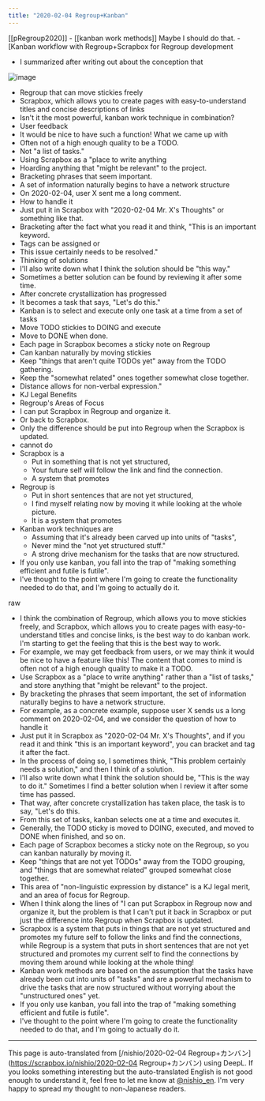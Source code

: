 ```yaml
---
title: "2020-02-04 Regroup+Kanban"
---
```


[[pRegroup2020]]
    - [[kanban work methods]] Maybe I should do that.
    - [Kanban workflow with Regroup+Scrapbox for Regroup development
- I summarized after writing out about the conception that

![image](https://gyazo.com/b3b603bb5ae9477b09e71efce65cc858/thumb/1000)

- Regroup that can move stickies freely
- Scrapbox, which allows you to create pages with easy-to-understand titles and concise descriptions of links
- Isn't it the most powerful, kanban work technique in combination?
- User feedback
- It would be nice to have such a function! What we came up with
- Often not of a high enough quality to be a TODO.
- Not "a list of tasks."
- Using Scrapbox as a "place to write anything
- Hoarding anything that "might be relevant" to the project.
- Bracketing phrases that seem important.
- A set of information naturally begins to have a network structure
- On 2020-02-04, user X sent me a long comment.
- How to handle it
- Just put it in Scrapbox with "2020-02-04 Mr. X's Thoughts" or something like that.
- Bracketing after the fact what you read it and think, "This is an important keyword.
- Tags can be assigned or
- This issue certainly needs to be resolved."
- Thinking of solutions
- I'll also write down what I think the solution should be "this way."
- Sometimes a better solution can be found by reviewing it after some time.
- After concrete crystallization has progressed
- It becomes a task that says, "Let's do this."
- Kanban is to select and execute only one task at a time from a set of tasks
- Move TODO stickies to DOING and execute
- Move to DONE when done.
- Each page in Scrapbox becomes a sticky note on Regroup
- Can kanban naturally by moving stickies
- Keep "things that aren't quite TODOs yet" away from the TODO gathering.
- Keep the "somewhat related" ones together somewhat close together.
- Distance allows for non-verbal expression."
- KJ Legal Benefits
- Regroup's Areas of Focus
- I can put Scrapbox in Regroup and organize it.
- Or back to Scrapbox.
- Only the difference should be put into Regroup when the Scrapbox is updated.
- cannot do
- Scrapbox is a
    - Put in something that is not yet structured,
    - Your future self will follow the link and find the connection.
    - A system that promotes
- Regroup is
    - Put in short sentences that are not yet structured,
    - I find myself relating now by moving it while looking at the whole picture.
    - It is a system that promotes
- Kanban work techniques are
    - Assuming that it's already been carved up into units of "tasks",
    - Never mind the "not yet structured stuff."
    - A strong drive mechanism for the tasks that are now structured.
- If you only use kanban, you fall into the trap of "making something efficient and futile is futile".
- I've thought to the point where I'm going to create the functionality needed to do that, and I'm going to actually do it.


raw
- I think the combination of Regroup, which allows you to move stickies freely, and Scrapbox, which allows you to create pages with easy-to-understand titles and concise links, is the best way to do kanban work. I'm starting to get the feeling that this is the best way to work.
- For example, we may get feedback from users, or we may think it would be nice to have a feature like this! The content that comes to mind is often not of a high enough quality to make it a TODO.
- Use Scrapbox as a "place to write anything" rather than a "list of tasks," and store anything that "might be relevant" to the project.
- By bracketing the phrases that seem important, the set of information naturally begins to have a network structure.
- For example, as a concrete example, suppose user X sends us a long comment on 2020-02-04, and we consider the question of how to handle it
- Just put it in Scrapbox as "2020-02-04 Mr. X's Thoughts", and if you read it and think "this is an important keyword", you can bracket and tag it after the fact.
- In the process of doing so, I sometimes think, "This problem certainly needs a solution," and then I think of a solution.
- I'll also write down what I think the solution should be, "This is the way to do it." Sometimes I find a better solution when I review it after some time has passed.
- That way, after concrete crystallization has taken place, the task is to say, "Let's do this.
- From this set of tasks, kanban selects one at a time and executes it.
- Generally, the TODO sticky is moved to DOING, executed, and moved to DONE when finished, and so on.
- Each page of Scrapbox becomes a sticky note on the Regroup, so you can kanban naturally by moving it.
- Keep "things that are not yet TODOs" away from the TODO grouping, and "things that are somewhat related" grouped somewhat close together.
- This area of "non-linguistic expression by distance" is a KJ legal merit, and an area of focus for Regroup.
- When I think along the lines of "I can put Scrapbox in Regroup now and organize it, but the problem is that I can't put it back in Scrapbox or put just the difference into Regroup when Scrapbox is updated.
- Scrapbox is a system that puts in things that are not yet structured and promotes my future self to follow the links and find the connections, while Regroup is a system that puts in short sentences that are not yet structured and promotes my current self to find the connections by moving them around while looking at the whole thing!
- Kanban work methods are based on the assumption that the tasks have already been cut into units of "tasks" and are a powerful mechanism to drive the tasks that are now structured without worrying about the "unstructured ones" yet.
- If you only use kanban, you fall into the trap of "making something efficient and futile is futile".
- I've thought to the point where I'm going to create the functionality needed to do that, and I'm going to actually do it.

---
This page is auto-translated from [/nishio/2020-02-04 Regroup+カンバン](https://scrapbox.io/nishio/2020-02-04 Regroup+カンバン) using DeepL. If you looks something interesting but the auto-translated English is not good enough to understand it, feel free to let me know at [@nishio_en](https://twitter.com/nishio_en). I'm very happy to spread my thought to non-Japanese readers.